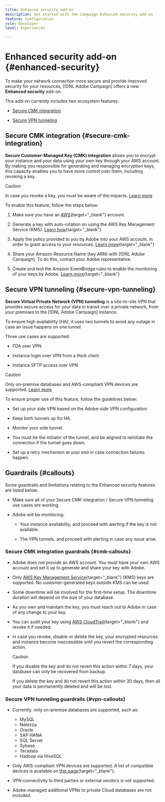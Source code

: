 ```yaml
---
title: Enhanced security add-on
description: Get started with the Campaign Enhanced security add-on
feature: Configuration
role: Developer
level: Experienced

---
```

# Enhanced security add-on {#enhanced-security}

To make your network connection more secure and provide improved security for your resources, [!DNL Adobe Campaign] offers a new **Enhanced security** add-on.

This add-on currently includes two ecosystem features:

* [Secure CMK integration](#secure-cmk-integration)

* [Secure VPN tunneling](#secure-vpn-tunneling)

## Secure CMK integration {#secure-cmk-integration}

**Secure Customer-Managed Key (CMK) integration** allows you to encrypt your instance and your data using your own key through your AWS account<!--instead of Adobe-owned keys-->. By making you responsible for generating and managing encryption keys, this capacity enables you to have more control over them, including revoking a key.

>[!CAUTION]
>
>In case you revoke a key, you must be aware of the impacts. [Learn more](#cmk-callouts)

To enable this feature, follow the steps below:

1. Make sure you have an [AWS](https://aws.amazon.com/){target="_blank"} account.

1. Generate a key with auto-rotation on using the AWS Key Management Service (KMS). [Learn how](https://docs.aws.amazon.com/kms/latest/developerguide/create-keys.html){target="_blank"}

1. Apply the policy provided to you by Adobe into your AWS account, in order to grant access to your resources. [Learn more](https://docs.aws.amazon.com/kms/latest/developerguide/key-policy-services.html){target="_blank"} <!--link TBC-->

1. Share your Amazon Resource Name (key ARN) with [!DNL Adobe Campaign]. To do this, contact your Adobe representative. <!--or Adobe transition manager?-->

1. Create and test the Amazon EventBridge rules to enable the monitoring of your keys by Adobe.​ [Learn more](https://docs.aws.amazon.com/eventbridge/latest/userguide/eb-rules.html){target="_blank"}

## Secure VPN tunneling {#secure-vpn-tunneling}

**Secure Virtual Private Network (VPN) tunneling** is a site-to-site VPN that provides secure access for your data in transit over a private network, from your premises to the [!DNL Adobe Campaign] instance.

<!--As it connects two networks together, it is a site-to-site VPN.-->

To ensure high availability (HA), it uses two tunnels to avoid any outage in case an issue happens on one tunnel

Three use cases are supported:

* FDA over VPN<!--to access your on-premise database from the Campaign instance over VPN-->

* Instance login over VPN from a thick client

* Instance SFTP access over VPN

>[!CAUTION]
>
>Only on-premise databases and AWS-compliant VPN devices are supported. [Learn more](#vpn-callouts)

To ensure proper use of this feature, follow the guidelines below:

* Set up your side VPN based on the Adobe-side VPN configuration.

* Keep both tunnels up for HA.

* Monitor your side tunnel.

* You must be the initiator of the tunnel, and be aligned to reinitiate the connection if the tunnel goes down.

* Set up a retry mechanism at your end in case connection failures happen.

## Guardrails {#callouts}

Some guardrails and limitations relating to the Enhanced security features are listed below.

* Make sure all of your Secure CMK integration / Secure VPN tunneling use cases are working.

<!--* Adobe shall reach out to you or your technical team if any issue is found on your side.

* Currently, when using Enhanced security features, any communication with Adobe must be performed manually via email.-->

* Adobe will be monitoring:

    * Your instance availability, and proceed with alerting if the key is not available.

    * The VPN tunnels, and proceed with alerting in case any issue arise.

### Secure CMK integration guardrails {#cmk-callouts}

* Adobe does not provide an AWS account. You must have your own AWS account and set it up to generate and share your key with Adobe.

* Only [AWS Key Management Service](https://docs.aws.amazon.com/kms/latest/developerguide/overview.html){target="_blank"} (KMS) keys are supported. No customer-generated keys outside KMS can be used.​

* Some downtime will be involved for the first-time setup. ​The downtime duration will depend on the size of your database.

* As you own and maintain the key, you must reach out to Adobe in case of any change to your key.​

* You can audit your key using [AWS CloudTrail](https://docs.aws.amazon.com/awscloudtrail/latest/userguide/cloudtrail-user-guide.html){target="_blank"} and revoke it if needed.​

* In case you revoke, disable or delete the key, your encrypted resources and instance become inaccessible until you revert the corresponding action.

    >[!CAUTION]
    >
    >If you disable the key and do not revert this action within 7 days, your database can only be recovered from backup.
    >
    >If you delete the key and do not revert this action within 30 days, then all your data is permanently deleted and will be lost.​

### Secure VPN tunneling guardrails {#vpn-callouts}

* Currently, only on-premise databases are supported, such as<!--Richa to check the list with PM-->:

    * MySQL
    * Netezza 
    * Oracle 
    * SAP HANA 
    * SQL Server 
    * Sybase 
    * Teradata 
    * Hadoop via HiveSQL

* Only AWS-compliant VPN devices are supported. A list of compatible devices is available on [this page](https://docs.aws.amazon.com/vpn/latest/s2svpn/your-cgw.html#example-configuration-files){target="_blank"}<!--check which list should be communicated-->.

* VPN connectivity to third parties or external vendors is not supported.

* Adobe-managed additional VPNs to private Cloud databases are not included.
